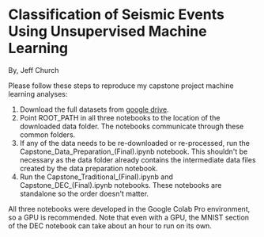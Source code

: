 # Classification of Seismic Events Using Unsupervised Machine Learning
By, Jeff Church

Please follow these steps to reproduce my capstone project machine learning analyses:
1. Download the full datasets from [google drive](https://drive.google.com/drive/folders/1-Eex84NC7S8D0qj-rliZ34Xw5-PKQuaS?usp=sharing).
2. Point ROOT_PATH in all three notebooks to the location of the downloaded data folder.  The notebooks communicate through these common folders.
3. If any of the data needs to be re-downloaded or re-processed, run the Capstone_Data_Preparation_(Final).ipynb notebook.  This shouldn't be necessary as the data folder already contains the intermediate data files created by the data preparation notebook.
4. Run the Capstone_Traditional_(Final).ipynb and Capstone_DEC_(Final).ipynb notebooks.  These notebooks are standalone so the order doesn't matter.

All three notebooks were developed in the Google Colab Pro environment, so a GPU is recommended.  Note that even with a GPU, the MNIST section of the DEC notebook can take about an hour to run on its own.
